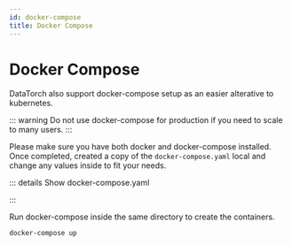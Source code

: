 ```yaml
---
id: docker-compose
title: Docker Compose
---
```


<CenteredImage src="octopus.png" width="42%" />

# Docker Compose

DataTorch also support docker-compose setup as an easier alterative to
kubernetes.

::: warning Do not use docker-compose for production if you need to scale to
many users.
:::

Please make sure you have both docker and docker-compose installed. Once
completed, created a copy of the `docker-compose.yaml` local and change any
values inside to fit your needs.

::: details Show docker-compose.yaml

:::

Run docker-compose inside the same directory to create the containers.

```bash
docker-compose up
```
